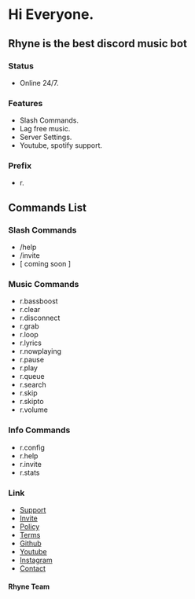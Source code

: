 # Hi Everyone.
## Rhyne is the best discord music bot

### Status
- Online 24/7.

### Features
- Slash Commands.
- Lag free music.
- Server Settings.
- Youtube, spotify support.

### Prefix
- r.

## Commands List

### Slash Commands

- /help
- /invite
- [ coming soon ]

### Music Commands

- r.bassboost
- r.clear
- r.disconnect
- r.grab
- r.loop 
- r.lyrics 
- r.nowplaying
- r.pause
- r.play 
- r.queue
- r.search
- r.skip
- r.skipto
- r.volume
 

### Info Commands

- r.config 
- r.help
- r.invite
- r.stats

### Link
- [Support](https://dsc.gg/rhyne.support/)
- [Invite](https://dsc.gg/rhyne/)
- [Policy](https://rhivyofficial.gitbook.io/rhyne_discord_bot/privacy-policy/)
- [Terms](https://rhivyofficial.gitbook.io/rhyne_discord_bot/)
- [Github](https://github.com/RhyneOfficial/rhyne-bot/)
- [Youtube](https://youtube.com/channel/UC1-oRS1FY-wTFuNzM4qMGRQ)
- [Instagram](https://instagram.com/@rhyne.official)
- [Contact](rhivyofficial@gmail.com)
#### Rhyne Team
